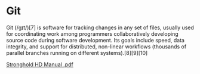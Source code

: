 # Git

Git (/ɡɪt/)[7] is software for tracking changes in any set of files, usually used for coordinating work among programmers collaboratively developing source code during software development. Its goals include speed, data integrity, and support for distributed, non-linear workflows (thousands of parallel branches running on different systems).[8][9][10]

[Stronghold HD Manual .pdf](https://github.com/CSoaresF/proyecto-mates/files/6963633/Stronghold.HD.Manual.pdf)
